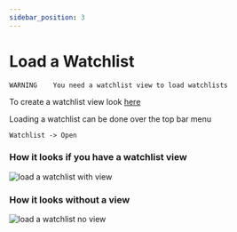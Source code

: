 ```yaml
---
sidebar_position: 3
---
```


# Load a Watchlist

    WARNING    You need a watchlist view to load watchlists

To create a watchlist view look [here](/workspace/save-as-watchlist-view)

Loading a watchlist can be done over the top bar menu

```Watchlist -> Open```

### How it looks if you have a watchlist view
![load a watchlist with view](/img/docs/load-watchlist-w-view.gif)

### How it looks without a view
![load a watchlist no view](/img/docs/load-watchlist-no-view.gif)
